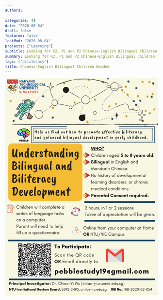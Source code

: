 ```yaml
---
authors:

categories: []
date: "2020-08-04"
draft: false
featured: false
lastMod: "2020-08-04"
projects: ["Learning"]
subtitle: Looking for K2, P1 and P2 Chinese-English Bilingual Children (5-8 years old)
summary: Looking for K2, P1 and P2 Chinese-English Bilingual Children (5-8 years old)
tags: ["biliteracy"]
title: Chinese-English Bilingual Children Needed
---
```




![png](./PEB_PB_flyer.png)
